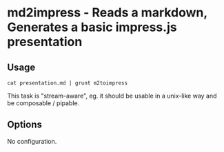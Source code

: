 # md2impress - Reads a markdown, Generates a basic impress.js presentation

## Usage

    cat presentation.md | grunt m2toimpress

This task is "stream-aware", eg. it should be usable in a unix-like way
and be composable / pipable.

## Options

No configuration.
